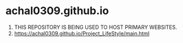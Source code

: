 # achal0309.github.io
1. THIS REPOSITORY IS BEING USED TO HOST PRIMARY WEBSITES.
3. https://achal0309.github.io/Project_LifeStyle/main.html
